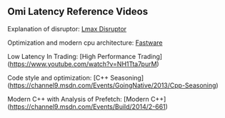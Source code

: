 ## Omi Latency Reference Videos

Explanation of disruptor: [Lmax Disruptor](https://www.youtube.com/watch?v=DCdGlxBbKU4) 

Optimization and modern cpu architecture: [Fastware](https://www.youtube.com/watch?v=AxnotgLql0k) 

Low Latency In Trading: [High Performance Trading] (https://www.youtube.com/watch?v=NH1Tta7purM)

Code style and optimization: [C++ Seasoning] (https://channel9.msdn.com/Events/GoingNative/2013/Cpp-Seasoning)

Modern C++ with Analysis of Prefetch: [Modern C++] (https://channel9.msdn.com/Events/Build/2014/2-661)
